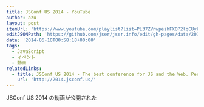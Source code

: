 ```yaml
---
title: JSConf US 2014 - YouTube
author: azu
layout: post
itemUrl: 'https://www.youtube.com/playlist?list=PL37ZVnwpeshFXOP2lqCUykYPXYNsK_fgN'
editJSONPath: 'https://github.com/jser/jser.info/edit/gh-pages/data/2014/06/index.json'
date: '2014-06-10T00:58:18+00:00'
tags:
  - JavaScript
  - イベント
  - 動画
relatedLinks:
  - title: JSConf US 2014 - The best conference for JS and the Web. Period
    url: 'http://2014.jsconf.us/'
---
```

JSConf US 2014 の動画が公開された
